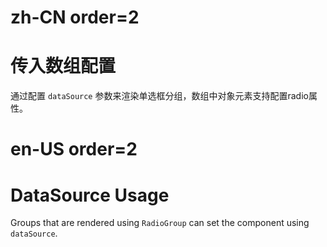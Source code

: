 # zh-CN order=2

# 传入数组配置

通过配置 `dataSource` 参数来渲染单选框分组，数组中对象元素支持配置radio属性。

# en-US order=2

# DataSource Usage

Groups that are rendered using `RadioGroup` can set the component using `dataSource`.
